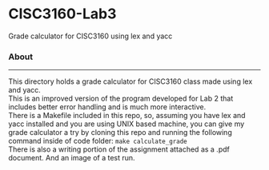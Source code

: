 # CISC3160-Lab3
Grade calculator for CISC3160 using lex and yacc
### About
---
This directory holds a grade calculator for CISC3160 class made using lex and yacc.   
This is an improved version of the program developed for Lab 2 that includes better error handling and is much more interactive.    
There is a Makefile included in this repo, so, assuming you have lex and yacc installed and you are using UNIX based machine, you can give my grade calculator a try by cloning this repo and running the following command inside of code folder: `make calculate_grade`   
There is also a writing portion of the assignment attached as a .pdf document. And an image of a test run.   

